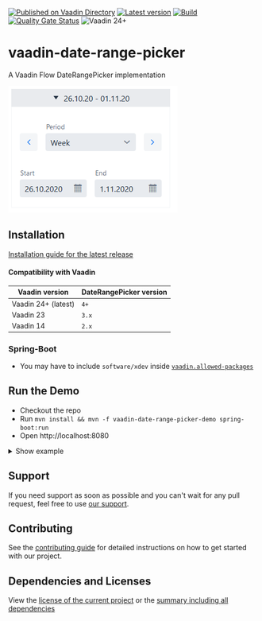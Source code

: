 [![Published on Vaadin Directory](https://img.shields.io/badge/Vaadin%20Directory-published-00b4f0?logo=vaadin)](https://vaadin.com/directory/component/daterangepicker-for-vaadin)
[![Latest version](https://img.shields.io/maven-central/v/software.xdev/vaadin-date-range-picker?logo=apache%20maven)](https://mvnrepository.com/artifact/software.xdev/vaadin-date-range-picker)
[![Build](https://img.shields.io/github/actions/workflow/status/xdev-software/vaadin-date-range-picker/check-build.yml?branch=develop)](https://github.com/xdev-software/vaadin-date-range-picker/actions/workflows/check-build.yml?query=branch%3Adevelop)
[![Quality Gate Status](https://sonarcloud.io/api/project_badges/measure?project=xdev-software_vaadin-date-range-picker&metric=alert_status)](https://sonarcloud.io/dashboard?id=xdev-software_vaadin-date-range-picker)
![Vaadin 24+](https://img.shields.io/badge/Vaadin%20Platform/Flow-24+-00b4f0)

# vaadin-date-range-picker
A Vaadin Flow DateRangePicker implementation

![demo](assets/demo.png)


## Installation
[Installation guide for the latest release](https://github.com/xdev-software/vaadin-date-range-picker/releases/latest#Installation)

#### Compatibility with Vaadin

| Vaadin version | DateRangePicker version |
| --- | --- |
| Vaadin 24+ (latest) | ``4+`` |
| Vaadin 23 | ``3.x`` |
| Vaadin 14 | ``2.x`` |

### Spring-Boot
* You may have to include ``software/xdev`` inside [``vaadin.allowed-packages``](https://vaadin.com/docs/latest/integrations/spring/configuration#configure-the-scanning-of-packages)

## Run the Demo
* Checkout the repo
* Run ``mvn install && mvn -f vaadin-date-range-picker-demo spring-boot:run``
* Open http://localhost:8080

<details>
  <summary>Show example</summary>
  
  ![demo](assets/demo.avif)
</details>

## Support
If you need support as soon as possible and you can't wait for any pull request, feel free to use [our support](https://xdev.software/en/services/support).

## Contributing
See the [contributing guide](./CONTRIBUTING.md) for detailed instructions on how to get started with our project.

## Dependencies and Licenses
View the [license of the current project](LICENSE) or the [summary including all dependencies](https://xdev-software.github.io/vaadin-date-range-picker/dependencies)
